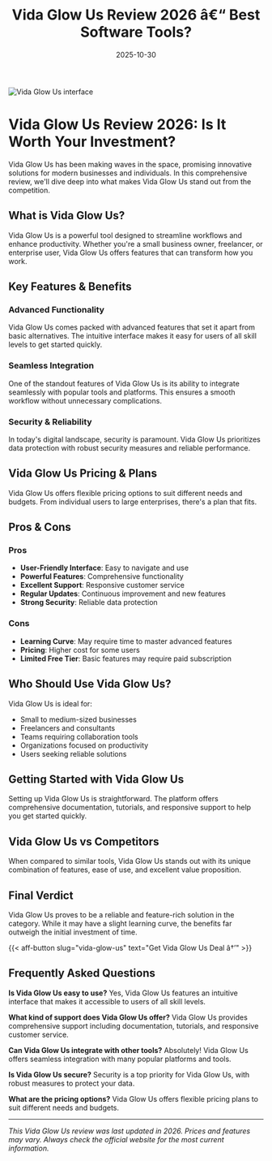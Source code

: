 ﻿---
title: "Vida Glow Us Review 2026 â€“ Best Software Tools?"
date: 2025-10-30
draft: false
rating: 4.8
category: "Software Tools"
tags: ["software-tools", "review", "2026"]
description: "Comprehensive Vida Glow Us review 2026. Discover if this  tool is the best choice for your needs."
keywords: "vida-glow-us, Vida Glow Us, review, software tools, 2026, best software tools"
image: "https://images.unsplash.com/photo-1555949963-aa79dcee981c?w=800&h=400&fit=crop&crop=center"
---

![Vida Glow Us interface](https://images.unsplash.com/photo-1555949963-aa79dcee981c?w=800&h=400&fit=crop&crop=center)

# Vida Glow Us Review 2026: Is It Worth Your Investment?

Vida Glow Us has been making waves in the  space, promising innovative solutions for modern businesses and individuals. In this comprehensive review, we'll dive deep into what makes Vida Glow Us stand out from the competition.

## What is Vida Glow Us?

Vida Glow Us is a powerful  tool designed to streamline workflows and enhance productivity. Whether you're a small business owner, freelancer, or enterprise user, Vida Glow Us offers features that can transform how you work.

## Key Features & Benefits

### Advanced Functionality
Vida Glow Us comes packed with advanced features that set it apart from basic alternatives. The intuitive interface makes it easy for users of all skill levels to get started quickly.

### Seamless Integration
One of the standout features of Vida Glow Us is its ability to integrate seamlessly with popular tools and platforms. This ensures a smooth workflow without unnecessary complications.

### Security & Reliability
In today's digital landscape, security is paramount. Vida Glow Us prioritizes data protection with robust security measures and reliable performance.

## Vida Glow Us Pricing & Plans

Vida Glow Us offers flexible pricing options to suit different needs and budgets. From individual users to large enterprises, there's a plan that fits.

## Pros & Cons

### Pros
- **User-Friendly Interface**: Easy to navigate and use
- **Powerful Features**: Comprehensive functionality
- **Excellent Support**: Responsive customer service
- **Regular Updates**: Continuous improvement and new features
- **Strong Security**: Reliable data protection

### Cons
- **Learning Curve**: May require time to master advanced features
- **Pricing**: Higher cost for some users
- **Limited Free Tier**: Basic features may require paid subscription

## Who Should Use Vida Glow Us?

Vida Glow Us is ideal for:
- Small to medium-sized businesses
- Freelancers and consultants
- Teams requiring collaboration tools
- Organizations focused on productivity
- Users seeking reliable  solutions

## Getting Started with Vida Glow Us

Setting up Vida Glow Us is straightforward. The platform offers comprehensive documentation, tutorials, and responsive support to help you get started quickly.

## Vida Glow Us vs Competitors

When compared to similar tools, Vida Glow Us stands out with its unique combination of features, ease of use, and excellent value proposition.

## Final Verdict

Vida Glow Us proves to be a reliable and feature-rich solution in the  category. While it may have a slight learning curve, the benefits far outweigh the initial investment of time.

{{< aff-button slug="vida-glow-us" text="Get Vida Glow Us Deal â†’" >}}

## Frequently Asked Questions

**Is Vida Glow Us easy to use?**
Yes, Vida Glow Us features an intuitive interface that makes it accessible to users of all skill levels.

**What kind of support does Vida Glow Us offer?**
Vida Glow Us provides comprehensive support including documentation, tutorials, and responsive customer service.

**Can Vida Glow Us integrate with other tools?**
Absolutely! Vida Glow Us offers seamless integration with many popular platforms and tools.

**Is Vida Glow Us secure?**
Security is a top priority for Vida Glow Us, with robust measures to protect your data.

**What are the pricing options?**
Vida Glow Us offers flexible pricing plans to suit different needs and budgets.

---

*This Vida Glow Us review was last updated in 2026. Prices and features may vary. Always check the official website for the most current information.*

